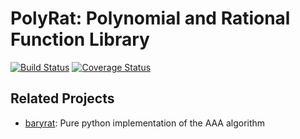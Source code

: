 # PolyRat: Polynomial and Rational Function Library

[![Build Status](https://travis-ci.org/jeffrey-hokanson/polyrat.svg?branch=master)](https://travis-ci.org/jeffrey-hokanson/polyrat)
[![Coverage Status](https://coveralls.io/repos/github/jeffrey-hokanson/polyrat/badge.svg?branch=master)](https://coveralls.io/github/jeffrey-hokanson/polyrat?branch=master)




## Related Projects

* [baryrat](https://github.com/c-f-h/baryrat): Pure python implementation of the AAA algorithm

